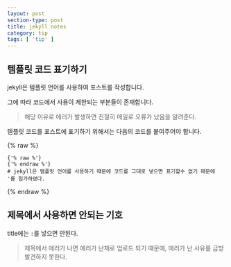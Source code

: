 ```yaml
---
layout: post
section-type: post
title: jekyll notes
category: tip
tags: [ 'tip' ]
---
```


## 템플릿 코드 표기하기

jekyll은 템플릿 언어를 사용하여 포스트를 작성합니다.

그에 따라 코드에서 사용이 제한되는 부분들이 존재합니다.
> 해당 이유로 에러가 발생하면 친절히 메일로 오류가 났음을 알려준다.

템플릿 코드를 포스트에 표기하기 위해서는 다음의 코드를 붙여주어야 합니다.

{% raw %}
```
{'% raw %'}
{'% endraw %'}
# jekyll은 템플릿 언어를 사용하기 때문에 코드를 그대로 넣으면 표기할수 없기 때문에 '를 첨가하였다.
```
{% endraw %}


## 제목에서 사용하면 안되는 기호

title에는 `:`를 넣으면 안된다.

> 제목에서 에러가 나면 에러가 난채로 업로드 되기 때문에, 에러가 난 사유를 금방 발견하지 못한다.
